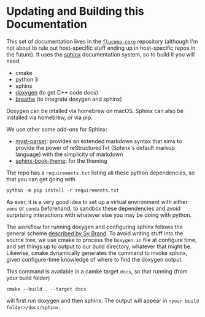 Updating and Building this Documentation
========================================

This set of documentation lives in the [`flucoma-core`](https://github.com/flucoma/flucoma-core) repository (although I'm not about to rule out host-specific stuff ending up in host-specific repos in the future). It uses the [sphinx](https://www.sphinx-doc.org/en/master/) documentation system, so to build it you will need 

* cmake
* python 3  
* sphinx 
* [doxygen](https://www.doxygen.nl/) (to get C++ code docs)
* [breathe](https://breathe.readthedocs.io/en/latest/index.html) (to integrate doxygen and sphinx)

Doxygen can be intalled via homebrew on macOS. Sphinx can also be installed via homebrew, or via pip. 

We use other some add-ons for Sphinx: 

* [myst-parser](https://myst-parser.readthedocs.io/en/latest/): provides an extended markdown syntax that aims to provide the power of reStructuredTxt (Sphinx's default markup language) with the simplicity of markdown 
* [sphinx-book-theme](https://sphinx-book-theme.readthedocs.io/en/stable/index.html): for the theming 

The repo has a `requirements.txt` listing all these python dependencies, so that you can get going with 
```
python -m pip install -r requirements.txt
```
As ever, it is a very good idea to set up a virtual environment with either `venv` or `conda` beforehand, to sandbox these dependencies and avoid surprising interactions with whatever else you may be doing with python. 

The workflow for running doxygen and configuring sphinx follows the general scheme [described by Sy Brand](https://devblogs.microsoft.com/cppblog/clear-functional-c-documentation-with-sphinx-breathe-doxygen-cmake/). To avoid writing stuff into the source tree, we use cmake to process the `Doxygen.in` file at configure time, and set things up to output to our build directory, whatever that might be. Likewise, cmake dynamically generates the command to invoke sphinx, given configure-time knowledge of where to find the doxygen output. 

This command is available in a camke target `docs`, so that running (from your build folder)

```
cmake --build . --target docs
```

will first run doxygen and then sphinx. The output will appear in `<your build folder>/docs/sphinx`. 